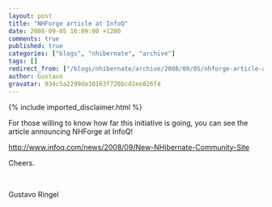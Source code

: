 ```yaml
---
layout: post
title: "NHForge article at InfoQ"
date: 2008-09-05 16:09:00 +1200
comments: true
published: true
categories: ["blogs", "nhibernate", "archive"]
tags: []
redirect_from: ["/blogs/nhibernate/archive/2008/09/05/nhforge-article-at-infoq.aspx"]
author: Gustavo
gravatar: 934c5a2299da30163f720bcd2ee826f4
---
```

{% include imported_disclaimer.html %}
<p>For those willing to know how far this initiative is going, you can see the article announcing NHForge at InfoQ!</p>
<p><a href="http://www.infoq.com/news/2008/09/New-NHibernate-Community-Site" target="_blank">http://www.infoq.com/news/2008/09/New-NHibernate-Community-Site</a></p>
<p>Cheers.</p>
<p>&nbsp;</p>
<p>Gustavo Ringel</p>
